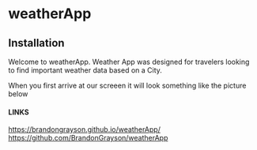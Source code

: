 # weatherApp

## Installation 

Welcome to weatherApp. Weather App was designed for travelers looking to find important weather data based on a City.

When you first arrive at our screeen it will look something like the picture below



#### LINKS
https://brandongrayson.github.io/weatherApp/
https://github.com/BrandonGrayson/weatherApp
